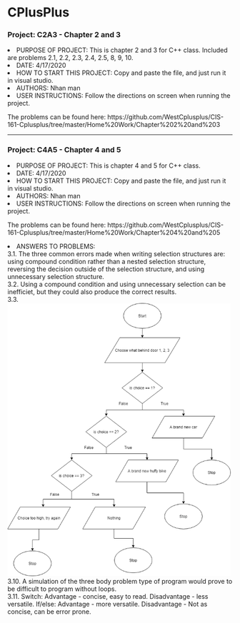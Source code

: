 # CPlusPlus

### Project: C2A3 - Chapter 2 and 3

<li> PURPOSE OF PROJECT: This is chapter 2 and 3 for C++ class. Included are problems 2.1, 2.2, 2.3, 2.4, 2.5, 8, 9, 10.                         </li>
<li> DATE: 4/17/2020                              </li>
<li> HOW TO START THIS PROJECT: Copy and paste the file, and just run it in visual studio.                 </li>
<li> AUTHORS: Nhan man                                         </li>
<li> USER INSTRUCTIONS: Follow the directions on screen when running the project.  </li>

<p> The problems can be found here: https://github.com/WestCplusplus/CIS-161-Cplusplus/tree/master/Home%20Work/Chapter%202%20and%203 </p>

<hr>
<p>

### Project: C4A5 - Chapter 4 and 5

<li> PURPOSE OF PROJECT: This is chapter 4 and 5 for C++ class.</li>
<li> DATE: 4/17/2020</li>
<li> HOW TO START THIS PROJECT: Copy and paste the file, and just run it in visual studio.                 </li>
<li> AUTHORS: Nhan man                                         </li>
<li> USER INSTRUCTIONS: Follow the directions on screen when running the project.  </li>

<p> The problems can be found here: https://github.com/WestCplusplus/CIS-161-Cplusplus/tree/master/Home%20Work/Chapter%204%20and%205 </p>
<li> ANSWERS TO PROBLEMS: </li>
3.1. The three common errors made when writing selection structures are: using compound condition rather than a nested selection structure, reversing the decision outside of the selection structure, and using unnecessary selection structure. <br>
3.2. Using a compound condition and using unnecessary selection can be inefficiet, but they could also produce the correct results. <br>
3.3. 

<img src="C4A5/DoorFlowchart.png" width=500>
<br>
3.10. A simulation of the three body problem type of program would prove to be difficult to program without loops. <br>
3.11. Switch: Advantage - concise, easy to read. Disadvantage - less versatile. If/else: Advantage - more versatile. Disadvantage - Not as concise, can be error prone. <br>

